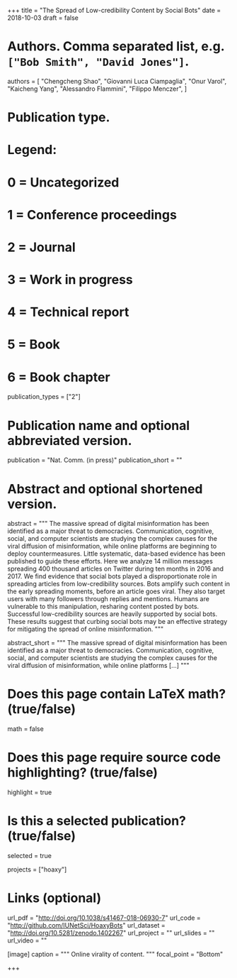 +++
title = "The Spread of Low-credibility Content by Social Bots"
date = 2018-10-03
draft = false

# Authors. Comma separated list, e.g. `["Bob Smith", "David Jones"]`.
authors = [
    "Chengcheng Shao",
    "Giovanni Luca Ciampaglia",
    "Onur Varol",
    "Kaicheng Yang",
    "Alessandro Flammini",
    "Filippo Menczer",
]

# Publication type.
# Legend:
# 0 = Uncategorized
# 1 = Conference proceedings
# 2 = Journal
# 3 = Work in progress
# 4 = Technical report
# 5 = Book
# 6 = Book chapter
publication_types = ["2"]

# Publication name and optional abbreviated version.
publication = "Nat. Comm. (in press)"
publication_short = ""

# Abstract and optional shortened version.
abstract = """ The massive spread of digital misinformation has been identified as a major threat to democracies. Communication, cognitive, social, and computer scientists are studying the complex causes for the viral diffusion of misinformation, while online platforms are beginning to deploy countermeasures. Little systematic, data-based evidence has been published to guide these efforts.  Here we analyze 14 million messages spreading 400 thousand articles on Twitter during ten months in 2016 and 2017. We find evidence that social bots played a disproportionate role in spreading articles from low-credibility sources. Bots amplify such content in the early spreading moments, before an article goes viral. They also target users with many followers through replies and mentions. Humans are vulnerable to this manipulation, resharing content posted by bots. Successful low-credibility sources are heavily supported by social bots. These results suggest that curbing social bots may be an effective strategy for mitigating the spread of online misinformation. """

abstract_short = """ The massive spread of digital misinformation has been identified as a major threat to democracies. Communication, cognitive, social, and computer scientists are studying the complex causes for the viral diffusion of misinformation, while online platforms [...] """ 

# Does this page contain LaTeX math? (true/false)
math = false

# Does this page require source code highlighting? (true/false)
highlight = true

# Is this a selected publication? (true/false)
selected = true

projects = ["hoaxy"]

# Links (optional)
url_pdf = "http://doi.org/10.1038/s41467-018-06930-7"
url_code = "http://github.com/IUNetSci/HoaxyBots"
url_dataset = "http://doi.org/10.5281/zenodo.1402267"
url_project = ""
url_slides = ""
url_video = ""

[image]
  caption = """ Online virality of content. """
  focal_point = "Bottom"

+++


